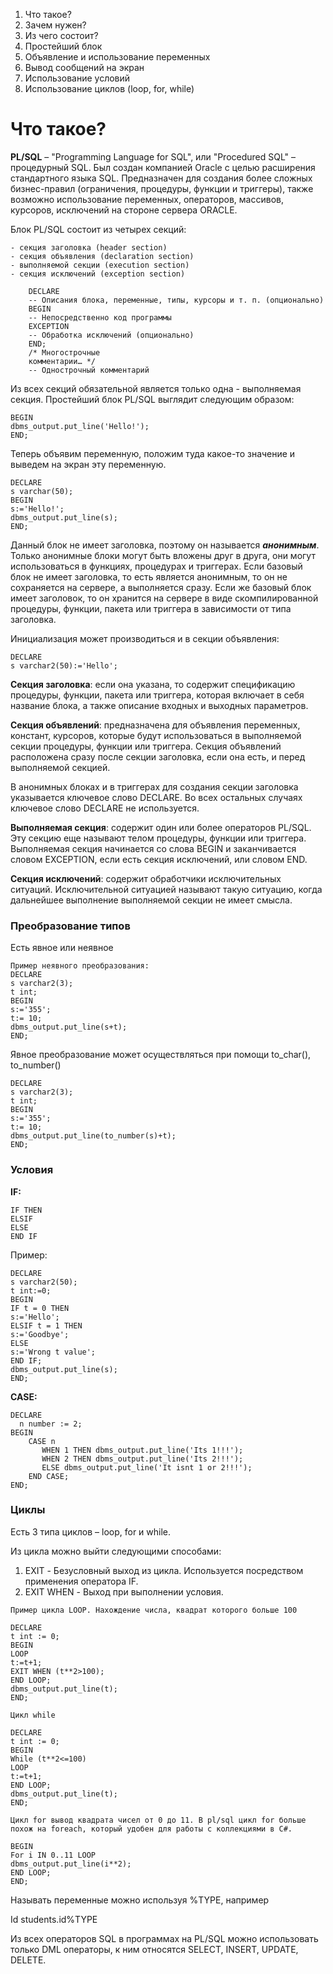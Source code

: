 1. Что такое?
2. Зачем нужен?
3. Из чего состоит?
4. Простейший блок
5. Объявление и использование переменных
6. Вывод сообщений на экран
7. Использование условий
8. Использование циклов (loop, for, while)

# Что такое?

**PL/SQL** – "Programming Language for SQL", или "Procedured SQL" – процедурный SQL. Был создан компанией Oracle с целью расширения стандартного языка SQL. Предназначен для создания более сложных бизнес-правил (ограничения, процедуры, функции и триггеры), также возможно использование переменных, операторов, массивов, курсоров, исключений на стороне сервера ORACLE. 

Блок PL/SQL состоит из четырех секций:

 	- секция заголовка (header section) 
 	- секция объявления (declaration section) 
 	- выполняемой секции (execution section) 
 	- секция исключений (exception section) 
	
```
 	DECLARE
 	-- Описания блока, переменные, типы, курсоры и т. п. (опционально)
 	BEGIN
 	-- Непосредственно код программы
 	EXCEPTION
 	-- Обработка исключений (опционально)
 	END;
 	/* Многострочные
 	комментарии… */
 	-- Однострочный комментарий
```

Из всех секций обязательной является только одна - выполняемая секция. Простейший блок PL/SQL выглядит следующим образом: 

```
BEGIN
dbms_output.put_line('Hello!');
END;
```

Теперь объявим переменную, положим туда какое-то значение и выведем на экран эту переменную.

```
DECLARE
s varchar(50);
BEGIN
s:='Hello!';
dbms_output.put_line(s);
END;
```

Данный блок не имеет заголовка, поэтому он называется ***анонимным***. Только анонимные блоки могут быть вложены друг в друга, они могут использоваться в функциях, процедурах и триггерах. Если базовый блок не имеет заголовка, то есть является анонимным, то он не сохраняется на сервере, а выполняется сразу. Если же базовый блок имеет заголовок, то он хранится на сервере в виде скомпилированной процедуры, функции, пакета или триггера в зависимости от типа заголовка. 

Инициализация может производиться и в секции объявления:

```
DECLARE
s varchar2(50):='Hello';
```

**Секция заголовка**: если она указана, то содержит спецификацию процедуры, функции, пакета или триггера, которая включает в себя название блока, а также описание входных и выходных параметров.

**Секция объявлений**: предназначена для объявления переменных, констант, курсоров, которые будут использоваться в выполняемой секции процедуры, функции или триггера. Секция объявлений расположена сразу после секции заголовка, если она есть, и перед выполняемой секцией. 

В анонимных блоках и в триггерах для создания секции заголовка указывается ключевое слово DECLARE. Во всех остальных случаях ключевое слово DECLARE не используется. 

**Выполняемая секция**: содержит один или более операторов PL/SQL. Эту секцию еще называют телом процедуры, функции или триггера. Выполняемая секция начинается со слова BEGIN и заканчивается словом EXCEPTION, если есть секция исключений, или словом END. 

**Секция исключений**: содержит обработчики исключительных ситуаций. Исключительной ситуацией называют такую ситуацию, когда дальнейшее выполнение выполняемой секции не имеет смысла.

### Преобразование типов

Есть явное или неявное

```
Пример неявного преобразования:
DECLARE
s varchar2(3);
t int;
BEGIN
s:='355';
t:= 10;
dbms_output.put_line(s+t);
END;
```

Явное преобразование может осуществляться при помощи to_char(), to_number()

```
DECLARE
s varchar2(3);
t int;
BEGIN
s:='355';
t:= 10;
dbms_output.put_line(to_number(s)+t);
END;
```

### Условия

**IF:**

```
IF THEN
ELSIF
ELSE
END IF
```

Пример:

```
DECLARE
s varchar2(50);
t int:=0;
BEGIN
IF t = 0 THEN
s:='Hello';
ELSIF t = 1 THEN
s:='Goodbye';
ELSE
s:='Wrong t value';
END IF;
dbms_output.put_line(s);
END;
```

**CASE:**

```
DECLARE
  n number := 2;
BEGIN
	CASE n
	   WHEN 1 THEN dbms_output.put_line('Its 1!!!');
	   WHEN 2 THEN dbms_output.put_line('Its 2!!!');
	   ELSE dbms_output.put_line('It isnt 1 or 2!!!');
	END CASE;
END;
```

### Циклы

Есть 3 типа циклов – loop, for и while.

Из цикла можно выйти следующими способами:
1.	EXIT - Безусловный выход из цикла. Используется посредством применения оператора IF.
2.	EXIT WHEN - Выход при выполнении условия.

```
Пример цикла LOOP. Нахождение числа, квадрат которого больше 100

DECLARE
t int := 0;
BEGIN
LOOP
t:=t+1;
EXIT WHEN (t**2>100);
END LOOP;
dbms_output.put_line(t);
END;
```

```
Цикл while

DECLARE
t int := 0;
BEGIN
While (t**2<=100)
LOOP
t:=t+1;
END LOOP;
dbms_output.put_line(t);
END;
```


```
Цикл for вывод квадрата чисел от 0 до 11. В pl/sql цикл for больше похож на foreach, который удобен для работы с коллекциями в C#.

BEGIN
For i IN 0..11 LOOP
dbms_output.put_line(i**2);
END LOOP;
END;
```

Называть переменные можно используя %TYPE, например

Id students.id%TYPE

Из всех операторов SQL в программах на PL/SQL можно использовать только DML операторы, к ним относятся SELECT, INSERT, UPDATE, DELETE.


